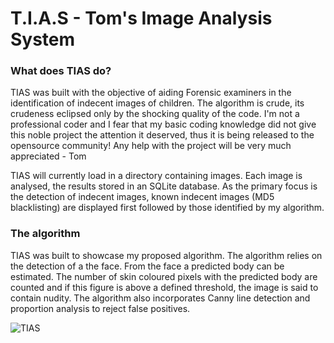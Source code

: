 # T.I.A.S - Tom's Image Analysis System

### What does TIAS do?
TIAS was built with the objective of aiding Forensic examiners in the identification of indecent images of children. The algorithm is crude, its crudeness eclipsed only by the shocking quality of the code. I'm not a professional coder and I fear that my basic coding knowledge did not give this noble project the attention it deserved, thus it is being released to the opensource community! Any help with the project will be very much appreciated - Tom

TIAS will currently load in a directory containing images. Each image is analysed, the results stored in an SQLite database. As the primary focus is the detection of indecent images, known indecent images (MD5 blacklisting) are displayed first followed by those identified by my algorithm. 

### The algorithm
TIAS was built to showcase my proposed algorithm. The algorithm relies on the detection of a the face. From the face a predicted body can be estimated. The number of skin coloured pixels with the predicted body are counted and if this figure is above a defined threshold, the image is said to contain nudity. The algorithm also incorporates Canny line detection and proportion analysis to reject false positives. 



![TIAS](https://tombu.co.uk/wp-content/uploads/2016/07/TiaPing-1024x546.png)
